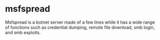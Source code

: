 msfspread
=========

Msfspread is a botnet server made of a few lines while it has a wide range of functions such as credential dumping, remote file download, smb login, and smb exploits.
